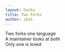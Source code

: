 ```yaml
---
layout: haiku
title: Two Forks
author: ike5
---
```


Two forks one language<br>
A maintainer looks at both<br>
Only one is loved<br>